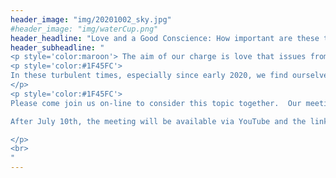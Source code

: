 ```yaml
---
header_image: "img/20201002_sky.jpg"
#header_image: "img/waterCup.png"
header_headline: "Love and a Good Conscience: How important are these to you?"
header_subheadline: "
<p style='color:maroon'> The aim of our charge is love that issues from a pure heart and a good conscience and a sincere faith.     1 Timothy 1:5 (ESV) <BR> </p>
<p style='color:#1F45FC'>
In these turbulent times, especially since early 2020, we find ourselves yearning for the things that are dependable and sure for ourselves and the people we love.  In our meeting on July 10, 2021, we will take a look at how Love and a Good Conscience are the building blocks of civilization and of our lives personally. Whether we know it or not, they play a vital role in our relationship with the God who created all of us.
</p>
<p style='color:#1F45FC'>
Please come join us on-line to consider this topic together.  Our meeting will be held in Zoom starting at 7:30 pm on July 10th, with a song and some sharing, for about 30 minutes.  Then, any who would like to participate in live discussion and Q&A may stay on in the same Zoom session.

After July 10th, the meeting will be available via YouTube and the link will appear on this page.  Please revisit this page to view or re-watch later.

</p>
<br>
"
---
```

